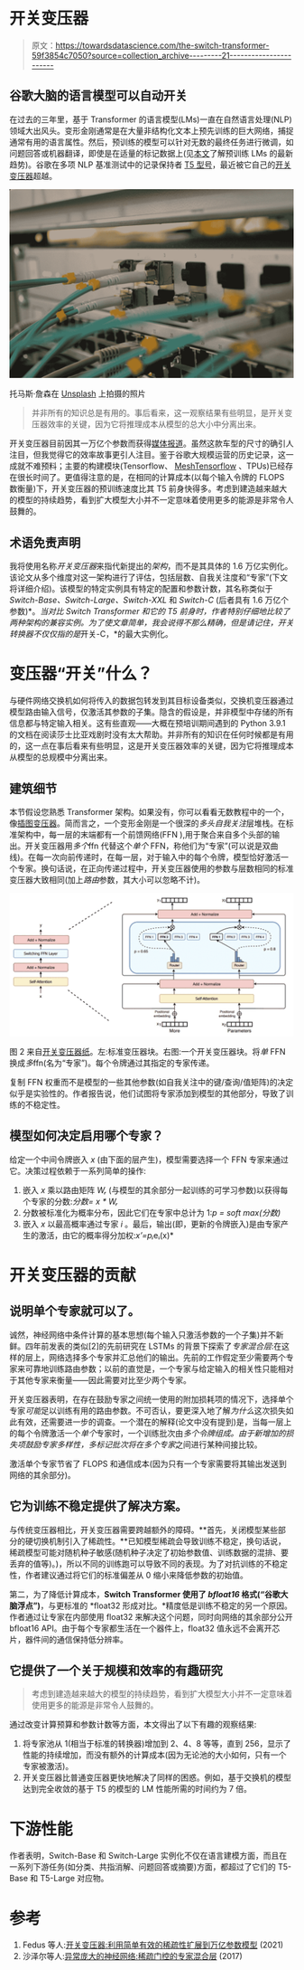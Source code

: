 # 开关变压器

> 原文：<https://towardsdatascience.com/the-switch-transformer-59f3854c7050?source=collection_archive---------21----------------------->

## 谷歌大脑的语言模型可以自动开关

在过去的三年里，基于 Transformer 的语言模型(LMs)一直在自然语言处理(NLP)领域大出风头。变形金刚通常是在大量非结构化文本上预先训练的巨大网络，捕捉通常有用的语言属性。然后，预训练的模型可以针对无数的最终任务进行微调，如问题回答或机器翻译，即使是在适量的标记数据上(见[本文](/trends-in-model-pre-training-for-natural-language-understanding-d34424cf5715)了解预训练 LMs 的最新趋势)。谷歌在多项 NLP 基准测试中的记录保持者 [T5 型号](https://arxiv.org/abs/1910.10683)，最近被它自己的[开关变压器](https://arxiv.org/abs/2101.03961)超越。

![](img/76ea7451ebf68e837b1b81077ac7791e.png)

托马斯·詹森在 [Unsplash](https://unsplash.com?utm_source=medium&utm_medium=referral) 上拍摄的照片

> 并非所有的知识总是有用的。事后看来，这一观察结果有些明显，是开关变压器效率的关键，因为它将推理成本从模型的总大小中分离出来。

开关变压器目前因其一万亿个参数而获得[媒体报道](https://venturebeat.com/2021/01/12/google-trained-a-trillion-parameter-ai-language-model/)。虽然这款车型的尺寸的确引人注目，但我觉得它的效率故事更引人注目。鉴于谷歌大规模运营的历史记录，这一成就不难预料；主要的构建模块(Tensorflow、 [MeshTensorflow](https://github.com/tensorflow/mesh) 、TPUs)已经存在很长时间了。更值得注意的是，在相同的计算成本(以每个输入令牌的 FLOPS 数衡量)下，开关变压器的预训练速度比其 T5 前身快得多。考虑到建造越来越大的模型的持续趋势，看到扩大模型大小并不一定意味着使用更多的能源是非常令人鼓舞的。

## 术语免责声明

我将使用名称*开关变压器*来指代新提出的*架构*，而不是其具体的 1.6 万亿实例化。该论文从多个维度对这一架构进行了评估，包括层数、自我关注度和“专家”(下文将详细介绍)。该模型的特定实例具有特定的配置和参数计数，其名称类似于 *Switch-Base、Switch-Large、Switch-XXL* 和 *Switch-C* (后者具有 1.6 万亿个参数)*。*当对比 Switch Transformer 和它的 T5 前身时，作者特别仔细地比较了两种架构的兼容实例。为了使文章简单，我会说得不那么精确，但是请记住，*开关转换器*不仅仅指的是*开关-C，*的最大实例化。

# 变压器“开关”什么？

与硬件网络交换机如何将传入的数据包转发到其目标设备类似，交换机变压器通过模型路由输入信号，仅激活其参数的子集。隐含的假设是，并非模型中存储的所有信息都与特定输入相关。这有些直观——大概在预培训期间遇到的 Python 3.9.1 的文档在阅读莎士比亚戏剧时没有太大帮助。并非所有的知识在任何时候都是有用的，这一点在事后看来有些明显，这是开关变压器效率的关键，因为它将推理成本从模型的总规模中分离出来。

## 建筑细节

本节假设您熟悉 Transformer 架构。如果没有，你可以看看无数教程中的一个，像[插图变压器](http://jalammar.github.io/illustrated-transformer/)。简而言之，一个变形金刚是一个很深的*多头自我关注*层堆栈。在标准架构中，每一层的末端都有一个前馈网络(FFN ),用于聚合来自多个头部的输出。开关变压器用*多个*ffn 代替这个*单个* FFN，称他们为“专家”(可以说是双曲线)。在每一次向前传递时，在每一层，对于输入中的每个令牌，模型恰好激活一个专家。换句话说，在正向传递过程中，开关变压器使用的参数与层数相同的标准变压器大致相同(加上*路由*参数，其大小可以忽略不计)。

![](img/e2810582fd5a15457567f0d737cb89ac.png)

图 2 来自[开关变压器纸](https://arxiv.org/pdf/2101.03961.pdf)。左:标准变压器块。右图:一个开关变压器块。将*单* FFN 换成*多*ffn(名为“专家”)。每个令牌通过其指定的专家传递。

复制 FFN 权重而不是模型的一些其他参数(如自我关注中的键/查询/值矩阵)的决定似乎是实验性的。作者报告说，他们试图将专家添加到模型的其他部分，导致了训练的不稳定性。

## 模型如何决定启用哪个专家？

给定一个中间令牌嵌入 *x* (由下面的层产生)，模型需要选择一个 FFN 专家来通过它。决策过程依赖于一系列简单的操作:

1.  嵌入 *x* 乘以路由矩阵 *Wᵣ* (与模型的其余部分一起训练的可学习参数)以获得每个专家的分数:*分数= x * Wᵣ*
2.  分数被标准化为概率分布，因此它们在专家中总计为 1:*p = soft max(分数)*
3.  嵌入 *x* 以最高概率通过专家 *i* 。最后，输出(即，更新的令牌嵌入)是由专家产生的激活，由它的概率得分加权:*x’=pᵢ*eᵢ(x)*

# 开关变压器的贡献

## 说明单个专家就可以了。

诚然，神经网络中条件计算的基本思想(每个输入只激活参数的一个子集)并不新鲜。四年前发表的类似[2]的先前研究在 LSTMs 的背景下探索了*专家混合层*:在这样的层上，网络选择多个专家并汇总他们的输出。先前的工作假定至少需要两个专家来可靠地训练路由参数；以前的直觉是，一个专家与给定输入的相关性只能相对于其他专家来衡量——因此需要对比至少两个专家。

开关变压器表明，在存在鼓励专家之间统一使用的附加损耗项的情况下，选择单个专家*可能*足以训练有用的路由参数。不可否认，要更深入地了解*为什么*这次损失如此有效，还需要进一步的调查。一个潜在的解释(论文中没有提到)是，当每一层上的每个令牌激活一个*单个*专家时，一个训练批次由*多个令牌组成。*由于新增加的损失项鼓励专家多样性，多标记批次将在*多个专家*之间进行某种间接比较。

激活单个专家节省了 FLOPS 和通信成本(因为只有一个专家需要将其输出发送到网络的其余部分)。

## 它为训练不稳定提供了解决方案。

与传统变压器相比，开关变压器需要跨越额外的障碍。**首先，关闭模型某些部分的硬切换机制引入了稀疏性。**已知模型稀疏会导致训练不稳定，换句话说，稀疏模型可能对随机种子敏感(随机种子决定了初始参数值、训练数据的混排、要丢弃的值等)。)，所以不同的训练跑可以导致不同的表现。为了对抗训练的不稳定性，作者建议通过将它们的标准偏差从 0 缩小来降低参数的初始值。

第二，为了降低计算成本，**Switch Transformer 使用了 *bfloat16* 格式(“谷歌大脑浮点”)**，与更标准的 *float32 形成对比。*精度低是训练不稳定的另一个原因。作者通过让专家在内部使用 float32 来解决这个问题，同时向网络的其余部分公开 bfloat16 API。由于每个专家都生活在一个器件上，float32 值永远不会离开芯片，器件间的通信保持低分辨率。

## 它提供了一个关于规模和效率的有趣研究

> 考虑到建造越来越大的模型的持续趋势，看到扩大模型大小并不一定意味着使用更多的能源是非常令人鼓舞的。

通过改变计算预算和参数计数等方面，本文得出了以下有趣的观察结果:

1.  将专家池从 1(相当于标准的转换器)增加到 2、4、8 等等，直到 256，显示了性能的持续增加，而没有额外的计算成本(因为无论池的大小如何，只有一个专家被激活)。
2.  开关变压器比普通变压器更快地解决了同样的困惑。例如，基于交换机的模型达到完全收敛的基于 T5 的模型的 LM 性能所需的时间约为 7 倍。

# 下游性能

作者表明，Switch-Base 和 Switch-Large 实例化不仅在语言建模方面，而且在一系列下游任务(如分类、共指消解、问题回答或摘要)方面，都超过了它们的 T5-Base 和 T5-Large 对应物。

# 参考

1.  Fedus 等人:[开关变压器:利用简单有效的稀疏性扩展到万亿参数模型](https://arxiv.org/pdf/2101.03961.pdf) (2021)
2.  沙泽尔等人:[异常庞大的神经网络:稀疏门控的专家混合层](https://arxiv.org/abs/1701.06538) (2017)